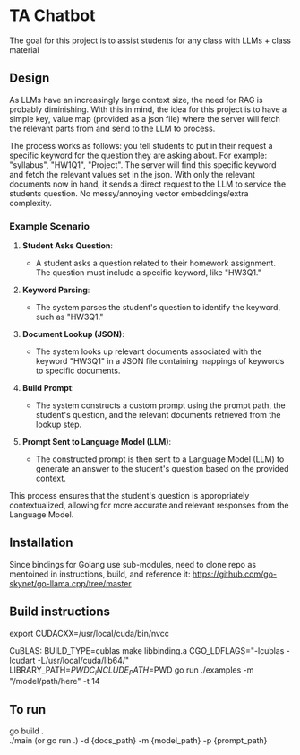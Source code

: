 # TA Chatbot
The goal for this project is to assist students for any class with LLMs + class material

## Design 
As LLMs have an increasingly large context size, the need for RAG is probably diminishing. With this in mind, the idea for this project is to have a simple key, value map (provided as a json file) where the server will fetch the relevant parts from and send to the LLM to process. 

The process works as follows: you tell students to put in their request a specific keyword for the question they are asking about. For example: "syllabus", "HW1Q1", "Project". The server will find this specific keyword and fetch the relevant values set in the json. With only the relevant documents now in hand, it sends a direct request to the LLM to service the students question. No messy/annoying vector embeddings/extra complexity. 

### Example Scenario

1. **Student Asks Question**: 
   - A student asks a question related to their homework assignment. The question must include a specific keyword, like "HW3Q1."

2. **Keyword Parsing**: 
   - The system parses the student's question to identify the keyword, such as "HW3Q1."

3. **Document Lookup (JSON)**: 
   - The system looks up relevant documents associated with the keyword "HW3Q1" in a JSON file containing mappings of keywords to specific documents.

4. **Build Prompt**: 
   - The system constructs a custom prompt using the prompt path, the student's question, and the relevant documents retrieved from the lookup step.

5. **Prompt Sent to Language Model (LLM)**: 
   - The constructed prompt is then sent to a Language Model (LLM) to generate an answer to the student's question based on the provided context.

This process ensures that the student's question is appropriately contextualized, allowing for more accurate and relevant responses from the Language Model.

## Installation
Since bindings for Golang use sub-modules, need to clone repo as mentoined in instructions, build, and reference it: https://github.com/go-skynet/go-llama.cpp/tree/master

## Build instructions 
export CUDACXX=/usr/local/cuda/bin/nvcc

CuBLAS:
BUILD_TYPE=cublas make libbinding.a
CGO_LDFLAGS="-lcublas -lcudart -L/usr/local/cuda/lib64/" LIBRARY_PATH=$PWD C_INCLUDE_PATH=$PWD go run ./examples -m "/model/path/here" -t 14

## To run

go build .  
./main (or go run .) -d {docs_path} -m {model_path} -p {prompt_path}  






